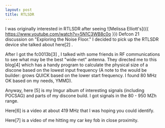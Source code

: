 ```yaml
---
layout: post
title: RTLSDR
---
```


I was originally interested in RTLSDR after seeing ![Melissa Elliott's]({{ https://www.youtube.com/watch?v=5N1C3WB8c0o }}) Defcon 21 discussion on "Exploring the Noise Floor." I decided to pick up the RTLSDR device she talked about here[2] .

After I got the fc0013b[3] , I talked with some friends in RF communications to see what may be the best "wide-net" antenna. They directed me to this blog[4] which has a handy program to calculate the physical size of a discone based on the lowest input frequency (A note to the would be builder: grows QUICK based on the lower start frequency. I found 80 MHz OK based on my needs, YMMD).

Anyway, here [5] is my Imgur album of interesting signals (including POCSAG) and parts of my discone build. I got signals in the 80 - 950 MZh range.

Here[6] is a video at about 419 MHz that I was hoping you could identify.

Here[7] is a video of me hitting my car key fob in close proximity.
 


